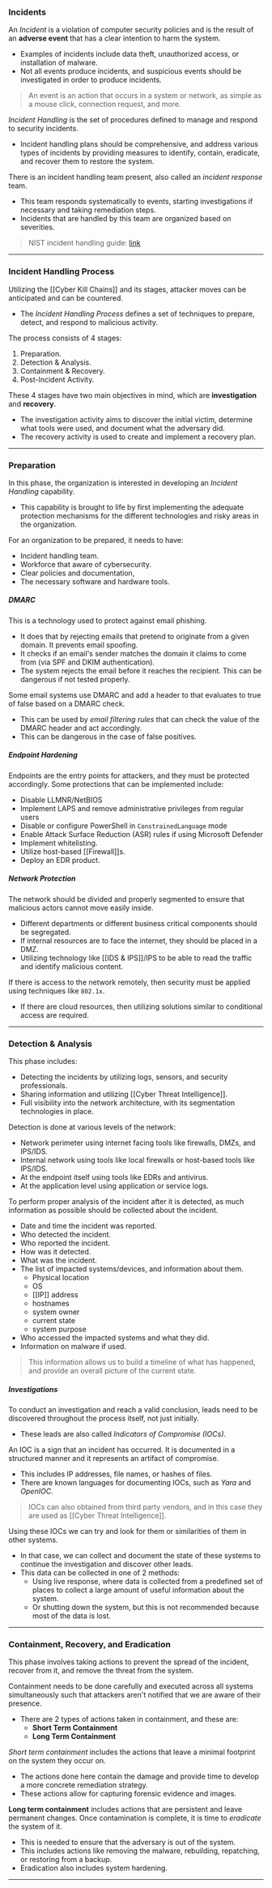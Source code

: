 ### Incidents

An _Incident_ is a violation of computer security policies and is the result of an **adverse event** that has a clear intention to harm the system.
- Examples of incidents include data theft, unauthorized access, or installation of malware.
- Not all events produce incidents, and suspicious events should be investigated in order to produce incidents.

> An event is an action that occurs in a system or network, as simple as a mouse click, connection request, and more.

_Incident Handling_ is the set of procedures defined to manage and respond to security incidents.
- Incident handling plans should be comprehensive, and address various types of incidents by providing measures to identify, contain, eradicate, and recover them to restore the system.

There is an incident handling team present, also called an _incident response_ team.
- This team responds systematically to events, starting investigations if necessary and taking remediation steps.
- Incidents that are handled by this team are organized based on severities.

> NIST incident handling guide: [link](https://nvlpubs.nist.gov/nistpubs/SpecialPublications/NIST.SP.800-61r2.pdf)

---
### Incident Handling Process

Utilizing the [[Cyber Kill Chains]] and its stages, attacker moves can be anticipated and can be countered.
- The _Incident Handling Process_ defines a set of techniques to prepare, detect, and respond to malicious activity.

The process consists of 4 stages:
1. Preparation.
2. Detection & Analysis.
3. Containment & Recovery.
4. Post-Incident Activity.

These 4 stages have two main objectives in mind, which are **investigation** and **recovery**.
- The investigation activity aims to discover the initial victim, determine what tools were used, and document what the adversary did.
- The recovery activity is used to create and implement a recovery plan.

---
### Preparation

In this phase, the organization is interested in developing an _Incident Handling_ capability.
- This capability is brought to life by first implementing the adequate protection mechanisms for the different technologies and risky areas in the organization.

For an organization to be prepared, it needs to have:
- Incident handling team.
- Workforce that aware of cybersecurity.
- Clear policies and documentation,
- The necessary software and hardware tools.

##### DMARC

This is a technology used to protect against email phishing.
- It does that by rejecting emails that pretend to originate from a given domain. It prevents email spoofing.
- It checks if an email's sender matches the domain it claims to come from (via SPF and DKIM authentication).
- The system rejects the email before it reaches the recipient. This can be dangerous if not tested properly.

Some email systems use DMARC and add a header to that evaluates to true of false based on a DMARC check.
- This can be used by _email filtering rules_ that can check the value of the DMARC header and act accordingly.
- This can be dangerous in the case of false positives.

##### Endpoint Hardening

Endpoints are the entry points for attackers, and they must be protected accordingly. Some protections that can be implemented include:
- Disable LLMNR/NetBIOS
- Implement LAPS and remove administrative privileges from regular users
- Disable or configure PowerShell in `ConstrainedLanguage` mode
- Enable Attack Surface Reduction (ASR) rules if using Microsoft Defender
- Implement whitelisting.
- Utilize host-based [[Firewall]]s.
- Deploy an EDR product.

##### Network Protection

The network should be divided and properly segmented to ensure that malicious actors cannot move easily inside.
- Different departments or different business critical components should be segregated.
- If internal resources are to face the internet, they should be placed in a DMZ.
- Utilizing technology like [[IDS & IPS]]/IPS to be able to read the traffic and identify malicious content.

If there is access to the network remotely, then security must be applied using techniques like `802.1x`.
- If there are cloud resources, then utilizing solutions similar to conditional access are required.

---
### Detection & Analysis

This phase includes:
- Detecting the incidents by utilizing logs, sensors, and security professionals.
- Sharing information and utilizing [[Cyber Threat Intelligence]].
- Full visibility into the network architecture, with its segmentation technologies in place.

Detection is done at various levels of the network:
- Network perimeter using internet facing tools like firewalls, DMZs, and IPS/IDS.
- Internal network using tools like local firewalls or host-based tools like IPS/IDS.
- At the endpoint itself using tools like EDRs and antivirus.
- At the application level using application or service logs.

To perform proper analysis of the incident after it is detected, as much information as possible should be collected about the incident.
- Date and time the incident was reported.
- Who detected the incident.
- Who reported the incident.
- How was it detected.
- What was the incident.
- The list of impacted systems/devices, and information about them.
    - Physical location
    - OS
    - [[IP]] address
    - hostnames
    - system owner
    - current state
    - system purpose
- Who accessed the impacted systems and what they did.
- Information on malware if used.

> This information allows us to build a timeline of what has happened, and provide an overall picture of the current state.

##### Investigations

To conduct an investigation and reach a valid conclusion, leads need to be discovered throughout the process itself, not just initially.
- These leads are also called _Indicators of Compromise (IOCs)_.

An IOC is a sign that an incident has occurred. It is documented in a structured manner and it represents an artifact of compromise.
- This includes IP addresses, file names, or hashes of files.
- There are known languages for documenting IOCs, such as _Yara_ and _OpenIOC_.

> IOCs can also obtained from third party vendors, and in this case they are used as [[Cyber Threat Intelligence]].

Using these IOCs we can try and look for them or similarities of them in other systems.
- In that case, we can collect and document the state of these systems to continue the investigation and discover other leads.
- This data can be collected in one of 2 methods:
    - Using live response, where data is collected from a predefined set of places to collect a large amount of useful information about the system.
    - Or shutting down the system, but this is not recommended because most of the data is lost.

---
### Containment, Recovery, and Eradication

This phase involves taking actions to prevent the spread of the incident, recover from it, and remove the threat from the system.

Containment needs to be done carefully and executed across all systems simultaneously such that attackers aren't notified that we are aware of their presence.
- There are 2 types of actions taken in containment, and these are:
    - **Short Term Containment**
    - **Long Term Containment**

_Short term containment_ includes the actions that leave a minimal footprint on the system they occur on.
- The actions done here contain the damage and provide time to develop a more concrete remediation strategy.
- These actions allow for capturing forensic evidence and images.

**Long term containment** includes actions that are persistent and leave permanent changes. Once contamination is complete, it is time to _eradicate_ the system of it.
- This is needed to ensure that the adversary is out of the system.
- This includes actions like removing the malware, rebuilding, repatching, or restoring from a backup.
- Eradication also includes system hardening.

---
